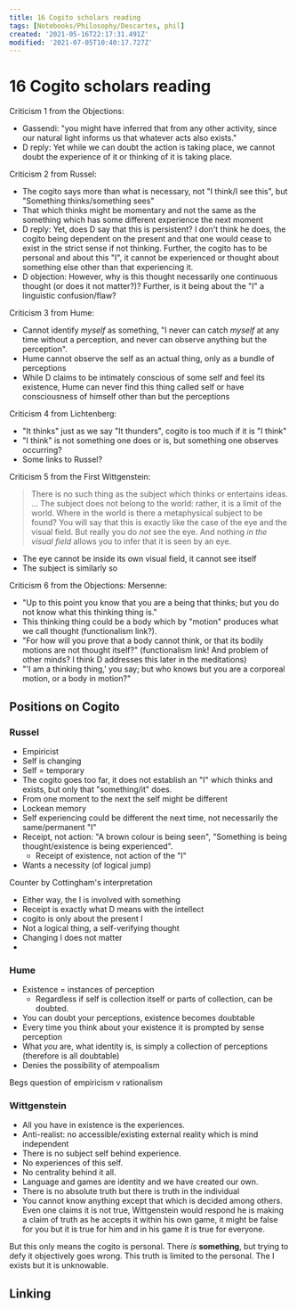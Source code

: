 ```yaml
---
title: 16 Cogito scholars reading
tags: [Notebooks/Philosophy/Descartes, phil]
created: '2021-05-16T22:17:31.491Z'
modified: '2021-07-05T10:40:17.727Z'
---
```


# 16 Cogito scholars reading
Criticism 1 from the Objections:
- Gassendi: "you might have inferred that from any other activity, since our natural light informs us that whatever acts also exists."
- D reply: Yet while we can doubt the action is taking place, we cannot doubt the experience of it or thinking of it is taking place.

Criticism 2 from Russel:
- The cogito says more than what is necessary, not "I think/I see this", but "Something thinks/something sees"
- That which thinks might be momentary and not the same as the something which has some different experience the next moment
- D reply: Yet, does D say that this is persistent? I don't think he does, the cogito being dependent on the present and that one would cease to exist in the strict sense if not thinking. Further, the cogito has to be personal and about this "I", it cannot be experienced or thought about something else other than that experiencing it.
- D objection: However, why is this thought necessarily one continuous thought (or does it not matter?)? Further, is it being about the "I" a linguistic confusion/flaw?

Criticism 3 from Hume:
- Cannot identify *myself* as something, "I never can catch *myself* at any time without a perception, and never can observe anything but the perception".
- Hume cannot observe the self as an actual thing, only as a bundle of perceptions
- While D claims to be intimately conscious of some self and feel its existence, Hume can never find this thing called self or have consciousness of himself other than but the perceptions

Criticism 4 from Lichtenberg:
- "It thinks" just as we say "It thunders", cogito is too much if it is "I think"
- "I think" is not something one does or is, but something one observes occurring?
- Some links to Russel?

Criticism 5 from the First Wittgenstein:
> There is no such thing as the subject which thinks or entertains ideas. ... The subject does not belong to the world: rather, it is a limit of the world. Where in the world is there a metaphysical subject to be found? You will say that this is exactly like the case of the eye and the visual field. But really you do *not* see the eye. And nothing *in the visual field* allows you to infer that it is seen by an eye.

- The eye cannot be inside its own visual field, it cannot see itself
- The subject is similarly so

Criticism 6 from the Objections:
Mersenne:
- "Up to this point you know that you are a being that thinks; but you do not know what this thinking thing is."
- This thinking thing could be a body which by "motion" produces what we call thought (functionalism link?).
- "For how will you prove that a body cannot think, or that its bodily motions are not thought itself?" (functionalism link! And problem of other minds? I think D addresses this later in the meditations)
- "'I am a thinking thing,' you say; but who knows but you are a corporeal motion, or a body in motion?"

## Positions on Cogito
### Russel
- Empiricist
- Self is changing
- Self = temporary
- The cogito goes too far, it does not establish an "I" which thinks and exists, but only that "something/it" does.
- From one moment to the next the self might be different
- Lockean memory
- Self experiencing could be different the next time, not necessarily the same/permanent "I"
- Receipt, not action: "A brown colour is being seen", "Something is being thought/existence is being experienced".
  - Receipt of existence, not action of the "I"
- Wants a necessity (of logical jump)

Counter by Cottingham's interpretation
- Either way, the I is involved with something
- Receipt is exactly what D means with the intellect
- cogito is only about the present I
- Not a logical thing, a self-verifying thought
- Changing I does not matter
- 

### Hume
- Existence = instances of perception
  - Regardless if self is collection itself or parts of collection, can be doubted.
- You can doubt your perceptions, existence becomes doubtable
- Every time you think about your existence it is prompted by sense perception
- What *you* are, what identity is, is simply a collection of perceptions (therefore is all doubtable)
- Denies the possibility of atempoalism

Begs question of empiricism v rationalism

### Wittgenstein
- All you have in existence is the experiences.
- Anti-realist: no accessible/existing external reality which is mind independent
- There is no subject self behind experience.
- No experiences of this self.
- No centrality behind it all.
- Language and games are identity and we have created our own.
- There is no absolute truth but there is truth in the individual 
- You cannot know anything except that which is decided among others. Even one claims it is not true, Wittgenstein would respond he is making a claim of truth as he accepts it within his own game, it might be false for you but it is true for him and in his game it is true for everyone.

But this only means the cogito is personal. There *is* **something**, but trying to defy it objectively goes wrong. This truth is limited to the personal. The I exists but it is unknowable.
## Linking


